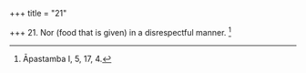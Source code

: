 +++
title = "21"

+++
21. Nor (food that is given) in a disrespectful manner. [^20] 


[^20]:  Āpastamba I, 5, 17, 4.
